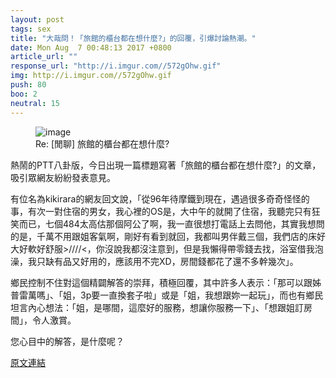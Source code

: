 ```yaml
---
layout: post
tags: sex
title: "大哉問！「旅館的櫃台都在想什麼?」的回覆，引爆討論熱潮。"
date: Mon Aug  7 00:48:13 2017 +0800
article_url: ""
response_url: "http://i.imgur.com//572gOhw.gif"
img: http://i.imgur.com//572gOhw.gif
push: 80
boo: 2
neutral: 15
---
```


<figure>
<img src="http://i.imgur.com//572gOhw.gif" alt="image">
<figcaption>
Re: [閒聊] 旅館的櫃台都在想什麼?
</figcaption>
</figure>



熱鬧的PTT八卦版，今日出現一篇標題寫著「旅館的櫃台都在想什麼?」的文章，吸引眾網友紛紛發表意見。

有位名為kikirara的網友回文說，「從96年待摩鐵到現在，遇過很多奇奇怪怪的事，有次一對住宿的男女，我心裡的OS是，大中午的就開了住宿，我聽完只有狂笑而已，七個484太高估那個阿公了啊，我一直很想打電話上去問他，其實我想問的是，千萬不用跟姐客氣啊，剛好有看到就回，我都叫男伴戴三個，我們店的床好大好軟好舒服>////<，你沒說我都沒注意到，但是我懶得帶零錢去找，浴室借我泡澡，我只缺有品又好用的，應該用不完XD，房間錢都花了還不多幹幾次」。

鄉民控制不住對這個精闢解答的崇拜，積極回覆，其中許多人表示：「那可以跟姊普雷萬嗎」、「姐，3p要一直換套子啦」或是「姐，我想跟妳一起玩」，而也有鄉民坦言內心想法：「姐，是哪間，這麼好的服務，想讓你服務一下」、「想跟姐訂房間」，令人激賞。

您心目中的解答，是什麼呢？

<a href = "https://www.ptt.cc/bbs/sex/M.1502038096.A.98E.html">原文連結</a>

